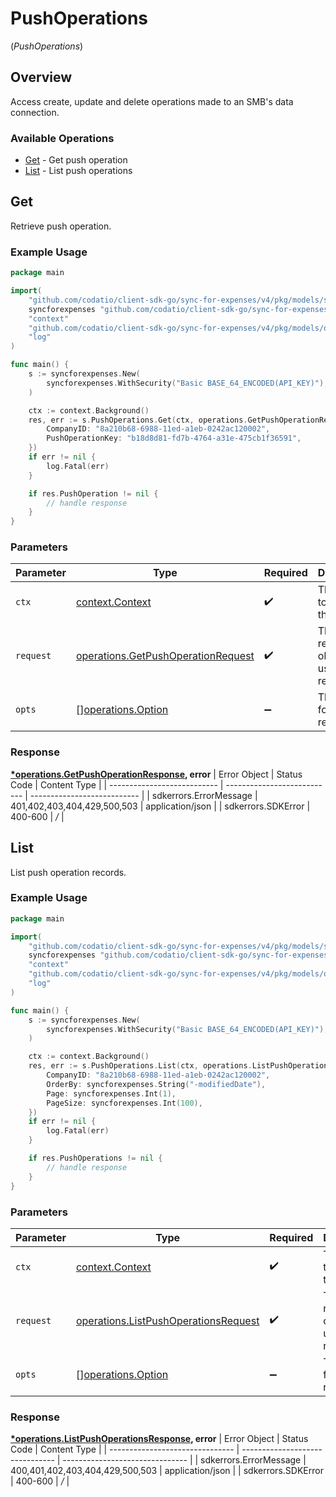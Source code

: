 # PushOperations
(*PushOperations*)

## Overview

Access create, update and delete operations made to an SMB's data connection.

### Available Operations

* [Get](#get) - Get push operation
* [List](#list) - List push operations

## Get

Retrieve push operation.

### Example Usage

```go
package main

import(
	"github.com/codatio/client-sdk-go/sync-for-expenses/v4/pkg/models/shared"
	syncforexpenses "github.com/codatio/client-sdk-go/sync-for-expenses/v4"
	"context"
	"github.com/codatio/client-sdk-go/sync-for-expenses/v4/pkg/models/operations"
	"log"
)

func main() {
    s := syncforexpenses.New(
        syncforexpenses.WithSecurity("Basic BASE_64_ENCODED(API_KEY)"),
    )

    ctx := context.Background()
    res, err := s.PushOperations.Get(ctx, operations.GetPushOperationRequest{
        CompanyID: "8a210b68-6988-11ed-a1eb-0242ac120002",
        PushOperationKey: "b18d8d81-fd7b-4764-a31e-475cb1f36591",
    })
    if err != nil {
        log.Fatal(err)
    }

    if res.PushOperation != nil {
        // handle response
    }
}
```

### Parameters

| Parameter                                                                                    | Type                                                                                         | Required                                                                                     | Description                                                                                  |
| -------------------------------------------------------------------------------------------- | -------------------------------------------------------------------------------------------- | -------------------------------------------------------------------------------------------- | -------------------------------------------------------------------------------------------- |
| `ctx`                                                                                        | [context.Context](https://pkg.go.dev/context#Context)                                        | :heavy_check_mark:                                                                           | The context to use for the request.                                                          |
| `request`                                                                                    | [operations.GetPushOperationRequest](../../pkg/models/operations/getpushoperationrequest.md) | :heavy_check_mark:                                                                           | The request object to use for the request.                                                   |
| `opts`                                                                                       | [][operations.Option](../../pkg/models/operations/option.md)                                 | :heavy_minus_sign:                                                                           | The options for this request.                                                                |


### Response

**[*operations.GetPushOperationResponse](../../pkg/models/operations/getpushoperationresponse.md), error**
| Error Object                | Status Code                 | Content Type                |
| --------------------------- | --------------------------- | --------------------------- |
| sdkerrors.ErrorMessage      | 401,402,403,404,429,500,503 | application/json            |
| sdkerrors.SDKError          | 400-600                     | */*                         |

## List

List push operation records.

### Example Usage

```go
package main

import(
	"github.com/codatio/client-sdk-go/sync-for-expenses/v4/pkg/models/shared"
	syncforexpenses "github.com/codatio/client-sdk-go/sync-for-expenses/v4"
	"context"
	"github.com/codatio/client-sdk-go/sync-for-expenses/v4/pkg/models/operations"
	"log"
)

func main() {
    s := syncforexpenses.New(
        syncforexpenses.WithSecurity("Basic BASE_64_ENCODED(API_KEY)"),
    )

    ctx := context.Background()
    res, err := s.PushOperations.List(ctx, operations.ListPushOperationsRequest{
        CompanyID: "8a210b68-6988-11ed-a1eb-0242ac120002",
        OrderBy: syncforexpenses.String("-modifiedDate"),
        Page: syncforexpenses.Int(1),
        PageSize: syncforexpenses.Int(100),
    })
    if err != nil {
        log.Fatal(err)
    }

    if res.PushOperations != nil {
        // handle response
    }
}
```

### Parameters

| Parameter                                                                                        | Type                                                                                             | Required                                                                                         | Description                                                                                      |
| ------------------------------------------------------------------------------------------------ | ------------------------------------------------------------------------------------------------ | ------------------------------------------------------------------------------------------------ | ------------------------------------------------------------------------------------------------ |
| `ctx`                                                                                            | [context.Context](https://pkg.go.dev/context#Context)                                            | :heavy_check_mark:                                                                               | The context to use for the request.                                                              |
| `request`                                                                                        | [operations.ListPushOperationsRequest](../../pkg/models/operations/listpushoperationsrequest.md) | :heavy_check_mark:                                                                               | The request object to use for the request.                                                       |
| `opts`                                                                                           | [][operations.Option](../../pkg/models/operations/option.md)                                     | :heavy_minus_sign:                                                                               | The options for this request.                                                                    |


### Response

**[*operations.ListPushOperationsResponse](../../pkg/models/operations/listpushoperationsresponse.md), error**
| Error Object                    | Status Code                     | Content Type                    |
| ------------------------------- | ------------------------------- | ------------------------------- |
| sdkerrors.ErrorMessage          | 400,401,402,403,404,429,500,503 | application/json                |
| sdkerrors.SDKError              | 400-600                         | */*                             |
